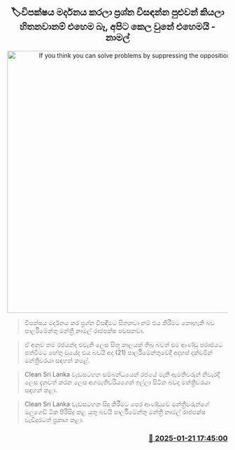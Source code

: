 <p align='center'><b><h2 align='center' title='If you think you can solve problems by suppressing the opposition, that's not possible, that's how we got screwed - Namal'>🏷විපක්ෂය මර්දනය කරලා ප්‍රශ්න විසඳන්න පුළුවන් කියලා හිතනවානම් එහෙම බෑ, අපිට කෙල වුනේ එහෙමයි - නාමල්</h2></b></p>
<p align='center'><img src='https://helakuru.sgp1.cdn.digitaloceanspaces.com/esana/images/lib/namal-rajapaksa-parliment-new-tt.jpg' width='600' alt='If you think you can solve problems by suppressing the opposition, that's not possible, that's how we got screwed - Namal'></p>

> විපක්ෂය මර්දනය කර ප්‍රශ්න විසඳීමට සිතනවා නම් එය කිරීමට නොහැකි බව පාර්ලිමේන්තු මන්ත්‍රී නාමල් රාජපක්ෂ පවසනවා.

> ඒ අනුව තම රජයන්ද එවැනි ලෙස සිතූ කාලයක් තිබූ බවත් එම ආණ්ඩු පරාජයට පත්වීමට හේතු වූයේද එය බවයි අද (21) පාර්ලිමේන්තුවේදී අදහස් දක්වමින් මන්ත්‍රීවරයා සඳහන් කළේ.

> Clean Sri Lanka වැඩසටහන සම්බන්ධයෙන් රජයේ මැති ඇමතිවරුන් නිවැරදි ලෙස දැනුවත් කරන ලෙස අගමැතිවරියගෙන් ඉල්ලා සිටින බවද මන්ත්‍රීවරයා සඳහන් කළා.

> Clean Sri Lanka වැඩසටහන සිදු කිරීමට පෙර ආණ්ඩුවේ මන්ත්‍රීවරුන්ගේ ඔලුගෙඩි ටික පිරිසිදු කළ යුතු බවයි පාර්ලිමේන්තු මන්ත්‍රී නාමල් රාජපක්ෂ වැඩිදුරටත් ප්‍රකාශ කළා.



<h3 align='right'><a href='https://www.helakuru.lk/esana/p/106766/'>📅 2025-01-21 17:45:00</a></h3>
